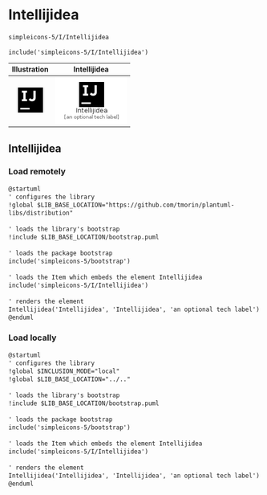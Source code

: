 # Intellijidea


```text
simpleicons-5/I/Intellijidea
```

```text
include('simpleicons-5/I/Intellijidea')
```



| Illustration | Intellijidea |
| :---: | :---: |
| ![illustration for Illustration](../../simpleicons-5/I/Intellijidea.png) | ![illustration for Intellijidea](../../simpleicons-5/I/Intellijidea.Local.png) |




## Intellijidea

### Load remotely
```plantuml
@startuml
' configures the library
!global $LIB_BASE_LOCATION="https://github.com/tmorin/plantuml-libs/distribution"

' loads the library's bootstrap
!include $LIB_BASE_LOCATION/bootstrap.puml

' loads the package bootstrap
include('simpleicons-5/bootstrap')

' loads the Item which embeds the element Intellijidea
include('simpleicons-5/I/Intellijidea')

' renders the element
Intellijidea('Intellijidea', 'Intellijidea', 'an optional tech label')
@enduml
```

### Load locally
```plantuml
@startuml
' configures the library
!global $INCLUSION_MODE="local"
!global $LIB_BASE_LOCATION="../.."

' loads the library's bootstrap
!include $LIB_BASE_LOCATION/bootstrap.puml

' loads the package bootstrap
include('simpleicons-5/bootstrap')

' loads the Item which embeds the element Intellijidea
include('simpleicons-5/I/Intellijidea')

' renders the element
Intellijidea('Intellijidea', 'Intellijidea', 'an optional tech label')
@enduml
```

